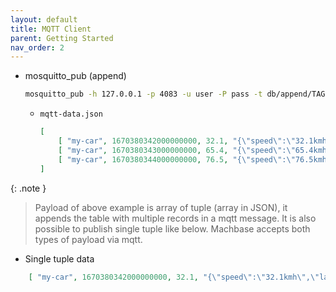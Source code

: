 ```yaml
---
layout: default
title: MQTT Client
parent: Getting Started
nav_order: 2
---
```


- mosquitto_pub (append)
    ```sh
    mosquitto_pub -h 127.0.0.1 -p 4083 -u user -P pass -t db/append/TAGDATA -f ./mqtt-data.json
    ```

    - `mqtt-data.json`
        ```json
        [
            [ "my-car", 1670380342000000000, 32.1, "{\"speed\":\"32.1kmh\",\"lat\":37.38906,\"lon\":127.12182}" ],
            [ "my-car", 1670380343000000000, 65.4, "{\"speed\":\"65.4kmh\",\"lat\":37.38908,\"lon\":127.12189}" ],
            [ "my-car", 1670380344000000000, 76.5, "{\"speed\":\"76.5kmh\",\"lat\":37.38912,\"lon\":127.12195}" ]
        ]
        ```

{: .note }
> Payload of above example is array of tuple (array in JSON), 
> it appends the table with multiple records in a mqtt message.
> It is also possible to publish single tuple like below. 
> Machbase accepts both types of payload via mqtt.

- Single tuple data

```json
    [ "my-car", 1670380342000000000, 32.1, "{\"speed\":\"32.1kmh\",\"lat\":37.38906,\"lon\":127.12182}" ]
```
